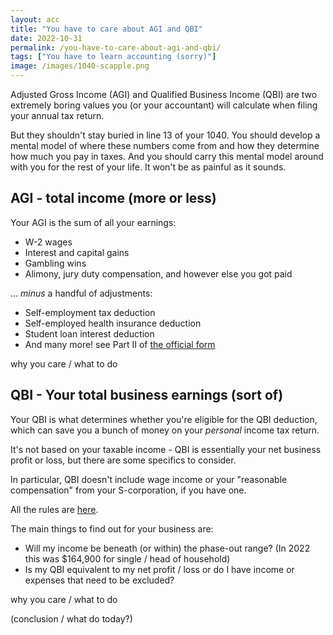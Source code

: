 ```yaml
---
layout: acc
title: "You have to care about AGI and QBI"
date: 2022-10-31
permalink: /you-have-to-care-about-agi-and-qbi/
tags: ["You have to learn accounting (sorry)"]
image: /images/1040-scapple.png
---
```


Adjusted Gross Income (AGI) and Qualified Business Income (QBI) are two extremely boring values you (or your accountant) will calculate when filing your annual tax return. 

But they shouldn't stay buried in line 13 of your 1040. You should develop a mental model of where these numbers come from and how they determine how much you pay in taxes. And you should carry this mental model around with you for the rest of your life. It won't be as painful as it sounds.

## AGI - total income (more or less)

Your AGI is the sum of all your earnings:

- W-2 wages
- Interest and capital gains
- Gambling wins
- Alimony, jury duty compensation, and however else you got paid

... _minus_ a handful of adjustments:

- Self-employment tax deduction
- Self-employed health insurance deduction
- Student loan interest deduction
- And many more! see Part II of [the official form](https://www.irs.gov/pub/irs-pdf/f1040s1.pdf)

why you care / what to do

## QBI - Your total business earnings (sort of)

Your QBI is what determines whether you're eligible for the QBI deduction, which can save you a bunch of money on your _personal_ income tax return.

It's not based on your taxable income - QBI is essentially your net business profit or loss, but there are some specifics to consider.

In particular, QBI doesn't include wage income or your "reasonable compensation" from your S-corporation, if you have one.

All the rules are [here](https://www.irs.gov/instructions/i8995).

The main things to find out for your business are:

- Will my income be beneath (or within) the phase-out range? (In 2022 this was $164,900 for single / head of household)
- Is my QBI equivalent to my net profit / loss or do I have income or expenses that need to be excluded?

why you care / what to do

(conclusion / what do today?)
